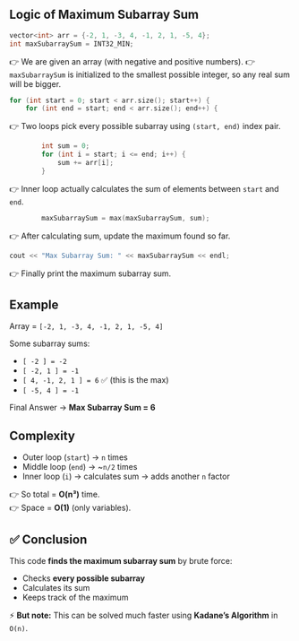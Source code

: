 ## Logic of Maximum Subarray Sum

```cpp
vector<int> arr = {-2, 1, -3, 4, -1, 2, 1, -5, 4};
int maxSubarraySum = INT32_MIN;
```

👉 We are given an array (with negative and positive numbers).
👉 `maxSubarraySum` is initialized to the smallest possible integer, so any real sum will be bigger.

```cpp
for (int start = 0; start < arr.size(); start++) {
    for (int end = start; end < arr.size(); end++) {
```

👉 Two loops pick every possible subarray using `(start, end)` index pair.

```cpp
        int sum = 0;
        for (int i = start; i <= end; i++) {
            sum += arr[i];
        }
```

👉 Inner loop actually calculates the sum of elements between `start` and `end`.

```cpp
        maxSubarraySum = max(maxSubarraySum, sum);
```

👉 After calculating sum, update the maximum found so far.

```cpp
cout << "Max Subarray Sum: " << maxSubarraySum << endl;
```

👉 Finally print the maximum subarray sum.

## Example

Array = `[-2, 1, -3, 4, -1, 2, 1, -5, 4]`

Some subarray sums:

* `[ -2 ] = -2`
* `[ -2, 1 ] = -1`
* `[ 4, -1, 2, 1 ] = 6` ✅ (this is the max)
* `[ -5, 4 ] = -1`

Final Answer → **Max Subarray Sum = 6**

## Complexity

* Outer loop (`start`) → `n` times
* Middle loop (`end`) → \~`n/2` times
* Inner loop (`i`) → calculates sum → adds another `n` factor

👉 So total = **O(n³)** time.  
👉 Space = **O(1)** (only variables).

## ✅ Conclusion

This code **finds the maximum subarray sum** by brute force:

* Checks **every possible subarray**
* Calculates its sum
* Keeps track of the maximum

⚡ **But note:** This can be solved much faster using **Kadane’s Algorithm** in `O(n)`.
